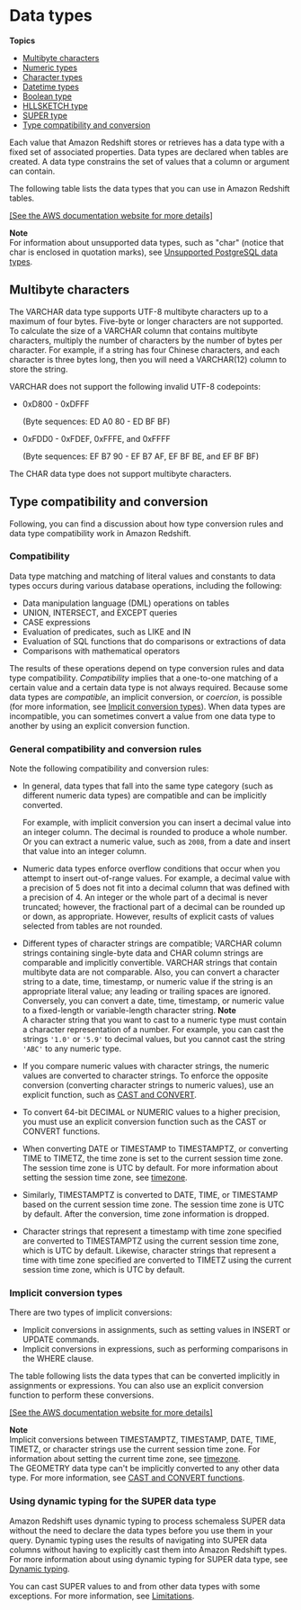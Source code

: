 # Data types<a name="c_Supported_data_types"></a>

**Topics**
+ [Multibyte characters](#c_Supported_data_types-multi-byte-characters)
+ [Numeric types](r_Numeric_types201.md)
+ [Character types](r_Character_types.md)
+ [Datetime types](r_Datetime_types.md)
+ [Boolean type](r_Boolean_type.md)
+ [HLLSKETCH type](r_HLLSKTECH_type.md)
+ [SUPER type](r_SUPER_type.md)
+ [Type compatibility and conversion](#r_Type_conversion)

Each value that Amazon Redshift stores or retrieves has a data type with a fixed set of associated properties\. Data types are declared when tables are created\. A data type constrains the set of values that a column or argument can contain\. 

The following table lists the data types that you can use in Amazon Redshift tables\. 

[\[See the AWS documentation website for more details\]](http://docs.aws.amazon.com/redshift/latest/dg/c_Supported_data_types.html)

**Note**  
For information about unsupported data types, such as "char" \(notice that char is enclosed in quotation marks\), see [Unsupported PostgreSQL data types](c_unsupported-postgresql-datatypes.md)\.

## Multibyte characters<a name="c_Supported_data_types-multi-byte-characters"></a>

The VARCHAR data type supports UTF\-8 multibyte characters up to a maximum of four bytes\. Five\-byte or longer characters are not supported\. To calculate the size of a VARCHAR column that contains multibyte characters, multiply the number of characters by the number of bytes per character\. For example, if a string has four Chinese characters, and each character is three bytes long, then you will need a VARCHAR\(12\) column to store the string\.

VARCHAR does not support the following invalid UTF\-8 codepoints:
+ 0xD800 \- 0xDFFF

  \(Byte sequences: ED A0 80 \- ED BF BF\)
+ 0xFDD0 \- 0xFDEF, 0xFFFE, and 0xFFFF

   \(Byte sequences: EF B7 90 \- EF B7 AF, EF BF BE, and EF BF BF\)

The CHAR data type does not support multibyte characters\.

## Type compatibility and conversion<a name="r_Type_conversion"></a>

Following, you can find a discussion about how type conversion rules and data type compatibility work in Amazon Redshift\.

### Compatibility<a name="r_Type_conversion-compatibility"></a>

 Data type matching and matching of literal values and constants to data types occurs during various database operations, including the following: 
+ Data manipulation language \(DML\) operations on tables 
+ UNION, INTERSECT, and EXCEPT queries 
+ CASE expressions 
+ Evaluation of predicates, such as LIKE and IN 
+ Evaluation of SQL functions that do comparisons or extractions of data 
+ Comparisons with mathematical operators 

The results of these operations depend on type conversion rules and data type compatibility\. *Compatibility* implies that a one\-to\-one matching of a certain value and a certain data type is not always required\. Because some data types are *compatible*, an implicit conversion, or *coercion*, is possible \(for more information, see [Implicit conversion types](#implicit-conversion-types)\)\. When data types are incompatible, you can sometimes convert a value from one data type to another by using an explicit conversion function\. 

### General compatibility and conversion rules<a name="r_Type_conversion-general-compatibility-and-conversion-rules"></a>

Note the following compatibility and conversion rules: 
+ In general, data types that fall into the same type category \(such as different numeric data types\) are compatible and can be implicitly converted\. 

  For example, with implicit conversion you can insert a decimal value into an integer column\. The decimal is rounded to produce a whole number\. Or you can extract a numeric value, such as `2008`, from a date and insert that value into an integer column\. 
+ Numeric data types enforce overflow conditions that occur when you attempt to insert out\-of\-range values\. For example, a decimal value with a precision of 5 does not fit into a decimal column that was defined with a precision of 4\. An integer or the whole part of a decimal is never truncated; however, the fractional part of a decimal can be rounded up or down, as appropriate\. However, results of explicit casts of values selected from tables are not rounded\.
+ Different types of character strings are compatible; VARCHAR column strings containing single\-byte data and CHAR column strings are comparable and implicitly convertible\. VARCHAR strings that contain multibyte data are not comparable\. Also, you can convert a character string to a date, time, timestamp, or numeric value if the string is an appropriate literal value; any leading or trailing spaces are ignored\. Conversely, you can convert a date, time, timestamp, or numeric value to a fixed\-length or variable\-length character string\.
**Note**  
A character string that you want to cast to a numeric type must contain a character representation of a number\. For example, you can cast the strings `'1.0'` or `'5.9'` to decimal values, but you cannot cast the string `'ABC'` to any numeric type\.
+ If you compare numeric values with character strings, the numeric values are converted to character strings\. To enforce the opposite conversion \(converting character strings to numeric values\), use an explicit function, such as [CAST and CONVERT](r_CAST_function.md)\. 
+ To convert 64\-bit DECIMAL or NUMERIC values to a higher precision, you must use an explicit conversion function such as the CAST or CONVERT functions\. 
+ When converting DATE or TIMESTAMP to TIMESTAMPTZ, or converting TIME to TIMETZ, the time zone is set to the current session time zone\. The session time zone is UTC by default\. For more information about setting the session time zone, see [timezone](r_timezone_config.md)\. 
+ Similarly, TIMESTAMPTZ is converted to DATE, TIME, or TIMESTAMP based on the current session time zone\. The session time zone is UTC by default\. After the conversion, time zone information is dropped\.
+ Character strings that represent a timestamp with time zone specified are converted to TIMESTAMPTZ using the current session time zone, which is UTC by default\. Likewise, character strings that represent a time with time zone specified are converted to TIMETZ using the current session time zone, which is UTC by default\.

### Implicit conversion types<a name="implicit-conversion-types"></a>

There are two types of implicit conversions: 
+ Implicit conversions in assignments, such as setting values in INSERT or UPDATE commands\.
+ Implicit conversions in expressions, such as performing comparisons in the WHERE clause\.

The table following lists the data types that can be converted implicitly in assignments or expressions\. You can also use an explicit conversion function to perform these conversions\. 

[\[See the AWS documentation website for more details\]](http://docs.aws.amazon.com/redshift/latest/dg/c_Supported_data_types.html)

**Note**  
Implicit conversions between TIMESTAMPTZ, TIMESTAMP, DATE, TIME, TIMETZ, or character strings use the current session time zone\. For information about setting the current time zone, see [timezone](r_timezone_config.md)\.  
The GEOMETRY data type can't be implicitly converted to any other data type\. For more information, see [CAST and CONVERT functions](r_CAST_function.md)\. 

### Using dynamic typing for the SUPER data type<a name="r_dynamic_typing_SUPER"></a>

Amazon Redshift uses dynamic typing to process schemaless SUPER data without the need to declare the data types before you use them in your query\. Dynamic typing uses the results of navigating into SUPER data columns without having to explicitly cast them into Amazon Redshift types\. For more information about using dynamic typing for SUPER data type, see [Dynamic typing](query-super.md#dynamic-typing-lax-processing)\.

You can cast SUPER values to and from other data types with some exceptions\. For more information, see [Limitations](limitations-super.md)\.